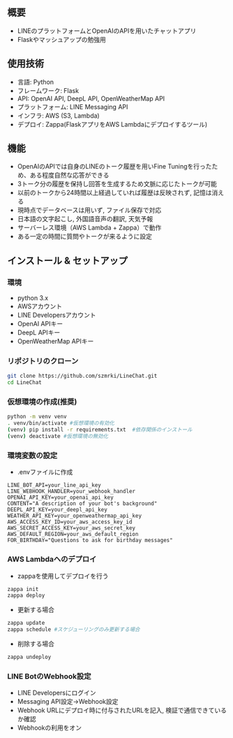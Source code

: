 ## 概要
- LINEのプラットフォームとOpenAIのAPIを用いたチャットアプリ
- Flaskやマッシュアップの勉強用

## 使用技術
- 言語: Python
- フレームワーク: Flask
- API: OpenAI API, DeepL API, OpenWeatherMap API
- プラットフォーム: LINE Messaging API
- インフラ: AWS (S3, Lambda)
- デプロイ: Zappa(FlaskアプリをAWS Lambdaにデプロイするツール)

## 機能
- OpenAIのAPIでは自身のLINEのトーク履歴を用いFine Tuningを行ったため、ある程度自然な応答ができる
- 3トーク分の履歴を保持し回答を生成するため文脈に応じたトークが可能
- 以前のトークから24時間以上経過していれば履歴は反映されず, 記憶は消える
- 現時点でデータベースは用いず, ファイル保存で対応
- 日本語の文字起こし, 外国語音声の翻訳, 天気予報
- サーバーレス環境（AWS Lambda + Zappa）で動作
- ある一定の時間に質問やトークが来るように設定

## インストール & セットアップ
### 環境
- python 3.x
- AWSアカウント
- LINE Developersアカウント
- OpenAI APIキー
- DeepL APIキー
- OpenWeatherMap APIキー

### リポジトリのクローン
~~~sh
git clone https://github.com/szmrki/LineChat.git
cd LineChat
~~~

### 仮想環境の作成(推奨)
~~~sh
python -m venv venv
. venv/bin/activate #仮想環境の有効化
(venv) pip install -r requirements.txt  #依存関係のインストール
(venv) deactivate #仮想環境の無効化
~~~

### 環境変数の設定
- .envファイルに作成
~~~.env
LINE_BOT_API=your_line_api_key
LINE_WEBHOOK_HANDLER=your_webhook_handler
OPENAI_API_KEY=your_openai_api_key
CONTENT="A description of your bot's background"
DEEPL_API_KEY=your_deepl_api_key
WEATHER_API_KEY=your_openweathermap_api_key
AWS_ACCESS_KEY_ID=your_aws_access_key_id
AWS_SECRET_ACCESS_KEY=your_aws_secret_key
AWS_DEFAULT_REGION=your_aws_default_region
FOR_BIRTHDAY="Questions to ask for birthday messages"
~~~

### AWS Lambdaへのデプロイ
- zappaを使用してデプロイを行う
~~~sh
zappa init
zappa deploy
~~~
- 更新する場合
~~~sh
zappa update
zappa schedule #スケジューリングのみ更新する場合
~~~
- 削除する場合
~~~sh
zappa undeploy
~~~

### LINE BotのWebhook設定
- LINE Developersにログイン
- Messaging API設定→Webhook設定
- Webhook URLにデプロイ時に付与されたURLを記入, 検証で通信できているか確認
- Webhookの利用をオン

